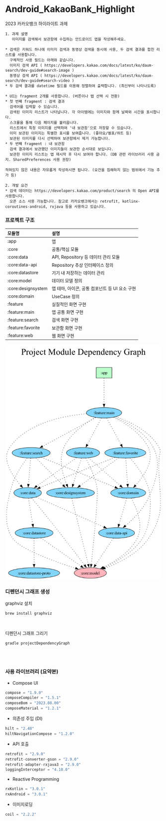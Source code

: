 # Android_KakaoBank_Highlight
 2023 카카오뱅크 하이라이트 과제

```
1. 과제 설명
   이미지를 검색해서 보관함에 수집하는 안드로이드 앱을 작성해주세요.

* 검색은 키워드 하나에 이미지 검색과 동영상 검색을 동시에 사용, 두 검색 결과를 합친 리스트를 사용합니다.
  구체적인 사용 필드는 아래와 같습니다.
  이미지 검색 API ( https://developers.kakao.com/docs/latest/ko/daum-search/dev-guide#search-image )
  동영상 검색 API ( https://developers.kakao.com/docs/latest/ko/daum-search/dev-guide#search-video )
* 두 검색 결과를 datetime 필드를 이용해 정렬하여 출력합니다. (최신부터 나타나도록)

* UI는 fragment 2개를 사용합니다. (버튼이나 탭 선택 시 전환)
* 첫 번째 fragment : 검색 결과
  검색어를 입력할 수 있습니다.
  검색된 이미지 리스트가 나타납니다. 각 아이템에는 이미지와 함께 날짜와 시간을 표시합니다.
  스크롤을 통해 다음 페이지를 불러옵니다.
  리스트에서 특정 이미지를 선택하여 '내 보관함'으로 저장할 수 있습니다.
  이미 보관된 이미지는 특별한 표시를 보여줍니다. (좋아요/별표/하트 등)
  보관된 이미지를 다시 선택하여 보관함에서 제거 가능합니다.
* 두 번째 fragment : 내 보관함
  검색 결과에서 보관했던 이미지들이 보관한 순서대로 보입니다.
  보관한 이미지 리스트는 앱 재시작 후 다시 보여야 합니다. (DB 관련 라이브러리 사용 금지. SharedPreferences 사용 권장)

적혀있지 않은 내용은 자유롭게 작성하시면 됩니다. (요건을 침해하지 않는 범위에서 기능 추가 등)

2. 개발 요건
* 검색 데이터는 https://developers.kakao.com/product/search 의 Open API를 사용합니다.
  오픈 소스 사용 가능합니다. 참고로 카카오뱅크에서는 retrofit, kotlinx-coroutines-android, rxjava 등을 사용하고 있습니다.
```

### 프로젝트 구조

|        모듈명        |                     설명                    |
|:-------------------|:-------------------------------------------|
| :app               | 앱                                         |
| :core              | 공통/핵심 모듈                                |
| :core:data         | API, Repository 등 데이터 관리 모듈            |
| :core:data-api     | Repository 추상 인터페이스 정의                 |
| :core:datastore    | 기기 내 저장하는 데이터 관리                     |
| :core:model        | 데이터 모델 정의                              |
| :core:designsystem | 앱 테마, 아이콘, 공통 컴포넌트 등 UI 요소 구현      |
| :core:domain       | UseCase 정의                               |
| :feature           | 실질적인 화면 구현                             |
| :feature:main      | 앱 공통 화면 구현                              |
| :feature:search    | 검색 화면 구현                                |
| :feature:favorite  | 보관함 화면 구현                               |
| :feature:web       | 웹 화면 구현                                  |

![멀티모듈 프로젝트 구조](https://github.com/somnwal/Android_KakaoBank_Highlight/blob/main/project.png?raw=true)

### 디펜던시 그래프 생성

graphviz 설치

```bash
brew install graphviz
```

<br/>

디펜던시 그래프 그리기
```
gradle projectDependencyGraph
```

<br/><br/>

### 사용 라이브러리 (요약본)

- Compose UI
```kotlin
compose = "1.9.0"
composeCompiler = "1.5.1"
composeBom = "2023.08.00"
composeMaterial = "1.2.1"
```

- 의존성 주입 (DI)
```kotlin
hilt = "2.48"
hiltNavigationCompose = "1.2.0"
```

- API 호출
```kotlin
retrofit = "2.9.0"
retrofit-converter-gson = "2.9.0"
retrofit-adapter-rxjava3 = "2.9.0"
loggingInterceptor = "4.10.0"
```

- Reactive Programming
```kotlin
rxKotlin = "3.0.1"
rxAndroid = "3.0.1"
```

- 이미지로딩
```kotlin
coil = "2.2.2"
```
